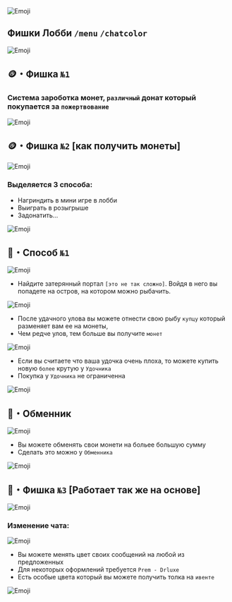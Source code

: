 <img src="/zatm.webp" alt="Emoji">

## Фишки Лобби `/menu` `/chatcolor`

<img src="/line1.webp" alt="Emoji">

## 🪙・Фишка `№1`

### Система зароботка монет, `различный` донат который покупается за `пожертвование`

<img src="/prem.webp" alt="Emoji">

## 🪙・Фишка `№2` [как получить монеты]
<img src="/line2.webp" alt="Emoji">

### Выделяется 3 способа:
* Нагриндить в мини игре в лобби
* Выиграть в розыгрыше
* Задонатить...

<img src="/line1.webp" alt="Emoji">

## 🎣・Способ `№1`

<img src="/izm.webp" alt="Emoji">


* Найдите затерянный портал `[это не так сложно]`. Войдя в него вы попадете на остров, на котором можно рыбачить.

<img src="/ribalka.webp" alt="Emoji">

* После удачного улова вы можете отнести свою рыбу `купцу` который разменяет вам ее на монеты, 
* Чем редче улов, тем больше вы получите `монет`

<img src="/riba.webp" alt="Emoji">

* Если вы считаете что ваша удочка очень плоха, то можете купить новую `более` крутую у `Удочника`
* Покупка у `Удочника` не ограниченна

<img src="/ido.webp" alt="Emoji">

## 🛒・Обменник

<img src="/line2.webp" alt="Emoji">

* Вы можете обменять свои монети на больее большую сумму
* Сделать это можно у `Обменника`

<img src="/obm.webp" alt="Emoji">

## 📰・Фишка `№3` [Работает так же на основе]

<img src="/line1.webp" alt="Emoji">

### Изменение чата:

<img src="/chat.webp" alt="Emoji">

* Вы можете менять цвет своих сообщений на любой из предложенных
* Для некоторых оформлений требуется `Prem - Drluxe`
* Есть особые цвета который вы можете получить толка на `ивенте`

<img src="/mes.webp" alt="Emoji">